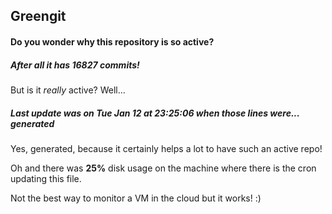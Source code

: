 ## Greengit

#### Do you wonder why this repository is so active?

##### After all it has 16827 commits!

But is it *really* active? Well...

##### Last update was on Tue Jan 12 at 23:25:06 when those lines were... generated

Yes, generated, because it certainly helps a lot to have such an active repo!

Oh and there was **25%** disk usage on the machine
where there is the cron updating this file.

Not the best way to monitor a VM in the cloud but it works! :)
